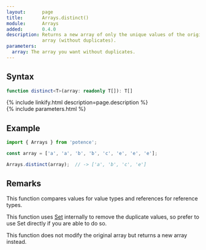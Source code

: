 ```yaml
---
layout:      page
title:       Arrays.distinct()
module:      Arrays
added:       0.4.0
description: Returns a new array of only the unique values of the original
             array (without duplicates).
parameters:
  array: The array you want without duplicates.
---
```

## Syntax

```ts
function distinct<T>(array: readonly T[]): T[]
```

<div class="description">{% include linkify.html description=page.description %}</div>
{% include parameters.html %}

## Example

```ts
import { Arrays } from 'potence';

const array = ['a', 'a', 'b', 'b', 'c', 'e', 'e', 'e'];

Arrays.distinct(array);  // -> ['a', 'b', 'c', 'e']
```

## Remarks

This function compares values for value types and references for reference
types.

This function uses
[Set](https://developer.mozilla.org/en-US/docs/Web/JavaScript/Reference/Global_Objects/Set)
internally to remove the duplicate values, so prefer to use Set directly
if you are able to do so.

This function does not modify the original array but returns a new array
instead.
